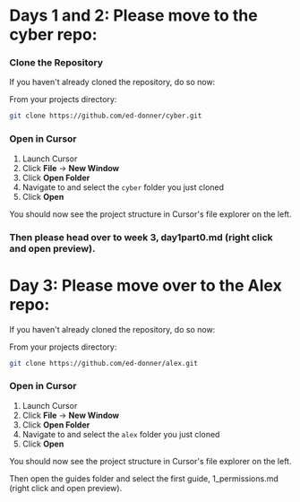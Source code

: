 # Days 1 and 2: Please move to the cyber repo:

### Clone the Repository

If you haven't already cloned the repository, do so now:

From your projects directory:

```bash
git clone https://github.com/ed-donner/cyber.git
```

### Open in Cursor

1. Launch Cursor
2. Click **File** → **New Window**
3. Click **Open Folder**
4. Navigate to and select the `cyber` folder you just cloned
5. Click **Open**

You should now see the project structure in Cursor's file explorer on the left.

### Then please head over to week 3, day1part0.md (right click and open preview).

# Day 3: Please move over to the Alex repo:

If you haven't already cloned the repository, do so now:

From your projects directory:

```bash
git clone https://github.com/ed-donner/alex.git
```

### Open in Cursor

1. Launch Cursor
2. Click **File** → **New Window**
3. Click **Open Folder**
4. Navigate to and select the `alex` folder you just cloned
5. Click **Open**

You should now see the project structure in Cursor's file explorer on the left.

Then open the guides folder and select the first guide, 1_permissions.md (right click and open preview).

